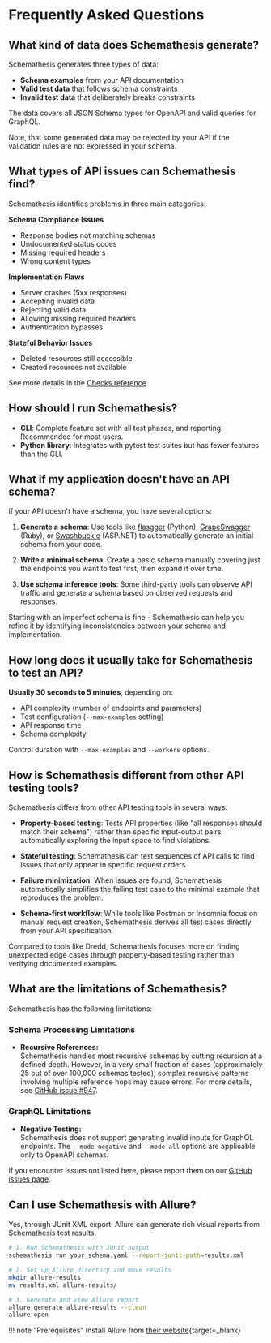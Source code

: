 # Frequently Asked Questions

## What kind of data does Schemathesis generate?

Schemathesis generates three types of data:

- **Schema examples** from your API documentation
- **Valid test data** that follows schema constraints
- **Invalid test data** that deliberately breaks constraints

The data covers all JSON Schema types for OpenAPI and valid queries for GraphQL.

Note, that some generated data may be rejected by your API if the validation rules are not expressed in your schema.

## What types of API issues can Schemathesis find?

Schemathesis identifies problems in three main categories:

**Schema Compliance Issues**

- Response bodies not matching schemas
- Undocumented status codes
- Missing required headers
- Wrong content types

**Implementation Flaws**

- Server crashes (5xx responses)
- Accepting invalid data
- Rejecting valid data
- Allowing missing required headers
- Authentication bypasses

**Stateful Behavior Issues**

- Deleted resources still accessible
- Created resources not available

See more details in the [Checks reference](reference/checks.md).

## How should I run Schemathesis?

- **CLI**: Complete feature set with all test phases, and reporting. Recommended for most users.
- **Python library**: Integrates with pytest test suites but has fewer features than the CLI.

## What if my application doesn't have an API schema?

If your API doesn't have a schema, you have several options:

1. **Generate a schema**: Use tools like [flasgger](https://github.com/flasgger/flasgger) (Python), [GrapeSwagger](https://github.com/ruby-grape/grape-swagger) (Ruby), or [Swashbuckle](https://github.com/domaindrivendev/Swashbuckle.AspNetCore) (ASP.NET) to automatically generate an initial schema from your code.

2. **Write a minimal schema**: Create a basic schema manually covering just the endpoints you want to test first, then expand it over time.

3. **Use schema inference tools**: Some third-party tools can observe API traffic and generate a schema based on observed requests and responses.

Starting with an imperfect schema is fine - Schemathesis can help you refine it by identifying inconsistencies between your schema and implementation.

## How long does it usually take for Schemathesis to test an API?

**Usually 30 seconds to 5 minutes**, depending on:

- API complexity (number of endpoints and parameters)
- Test configuration (`--max-examples` setting)
- API response time
- Schema complexity

Control duration with `--max-examples` and `--workers` options.

## How is Schemathesis different from other API testing tools?

Schemathesis differs from other API testing tools in several ways:

- **Property-based testing**: Tests API properties (like "all responses should match their schema") rather than specific input-output pairs, automatically exploring the input space to find violations.

- **Stateful testing**: Schemathesis can test sequences of API calls to find issues that only appear in specific request orders.

- **Failure minimization**: When issues are found, Schemathesis automatically simplifies the failing test case to the minimal example that reproduces the problem.

- **Schema-first workflow**: While tools like Postman or Insomnia focus on manual request creation, Schemathesis derives all test cases directly from your API specification.

Compared to tools like Dredd, Schemathesis focuses more on finding unexpected edge cases through property-based testing rather than verifying documented examples.

## What are the limitations of Schemathesis?

Schemathesis has the following limitations:

### Schema Processing Limitations

- **Recursive References:**  
  Schemathesis handles most recursive schemas by cutting recursion at a defined depth. However, in a very small fraction of cases (approximately 25 out of over 100,000 schemas tested), complex recursive patterns involving multiple reference hops may cause errors. For more details, see [GitHub issue #947](https://github.com/schemathesis/schemathesis/issues/947).

### GraphQL Limitations

- **Negative Testing:**  
  Schemathesis does not support generating invalid inputs for GraphQL endpoints. The `--mode negative` and `--mode all` options are applicable only to OpenAPI schemas.

If you encounter issues not listed here, please report them on our [GitHub issues page](https://github.com/schemathesis/schemathesis/issues).

## Can I use Schemathesis with Allure?

Yes, through JUnit XML export. Allure can generate rich visual reports from Schemathesis test results.

```bash
# 1. Run Schemathesis with JUnit output  
schemathesis run your_schema.yaml --report-junit-path=results.xml

# 2. Set up Allure directory and move results
mkdir allure-results
mv results.xml allure-results/

# 3. Generate and view Allure report
allure generate allure-results --clean
allure open
```

!!! note "Prerequisites"
    Install Allure from [their website](https://allurereport.org/docs/install/){target=_blank}
